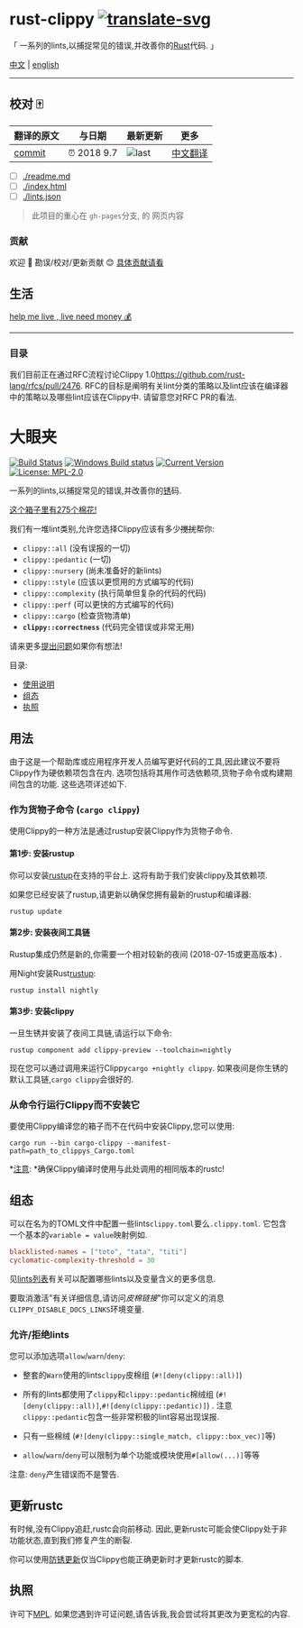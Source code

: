 # rust-clippy [![translate-svg]][translate-list] 

[translate-svg]: http://llever.com/translate.svg
[translate-list]: https://github.com/chinanf-boy/chinese-translate-list


「 一系列的lints,以捕捉常见的错误,并改善你的[Rust](https://github.com/rust-lang/rust)代码.  」

[中文](./readme.md) | [english](https://rust-lang-nursery.github.io/rust-clippy/master/index.html)


---

## 校对 🀄️

<!-- doc-templite START generated -->
<!-- repo = 'rust-lang-nursery/rust-clippy' -->
<!-- commit = 'b47b8c223cb8ea61436cd898d8aedc01f2b61b95' -->
<!-- time = '2018 9.7' -->
翻译的原文 | 与日期 | 最新更新 | 更多
---|---|---|---
[commit] | ⏰ 2018 9.7 | ![last] | [中文翻译][translate-list]

[last]: https://img.shields.io/github/last-commit/rust-lang-nursery/rust-clippy/gh-pages.svg
[commit]: https://github.com/rust-lang-nursery/rust-clippy/tree/b47b8c223cb8ea61436cd898d8aedc01f2b61b95

<!-- doc-templite END generated -->

- [ ] [./readme.md](./readme.md)
- [ ] [./index.html](./index.html)
- [ ] [./lints.json](./lints.json)

> 此项目的重心在 `gh-pages`分支, 的 网页内容

### 贡献

欢迎 👏 勘误/校对/更新贡献 😊 [具体贡献请看](https://github.com/chinanf-boy/chinese-translate-list#贡献)

## 生活

[help me live , live need money 💰](https://github.com/chinanf-boy/live-need-money)

---

### 目录

<!-- START doctoc -->
<!-- END doctoc -->


我们目前正在通过RFC流程讨论Clippy 1.0<https://github.com/rust-lang/rfcs/pull/2476>. RFC的目标是阐明有关lint分类的策略以及lint应该在编译器中的策略以及哪些lint应该在Clippy中. 请留意您对RFC PR的看法. 

# 大眼夹

[![Build Status](https://travis-ci.org/rust-lang-nursery/rust-clippy.svg?branch=master)](https://travis-ci.org/rust-lang-nursery/rust-clippy)
[![Windows Build status](https://ci.appveyor.com/api/projects/status/id677xpw1dguo7iw?svg=true)](https://ci.appveyor.com/project/rust-lang-libs/rust-clippy)
[![Current Version](https://meritbadge.herokuapp.com/clippy)](https://crates.io/crates/clippy)
[![License: MPL-2.0](https://img.shields.io/crates/l/clippy.svg)](#license)

一系列的lints,以捕捉常见的错误,并改善你的[锈](https://github.com/rust-lang/rust)码. 

[这个箱子里有275个棉花!](https://rust-lang-nursery.github.io/rust-clippy/master/index.html)

我们有一堆lint类别,允许您选择Clippy应该有多少~~搅扰~~帮你: 

-   `clippy::all` (没有误报的一切) 
-   `clippy::pedantic` (一切) 
-   `clippy::nursery` (尚未准备好的新lints) 
-   `clippy::style` (应该以更惯用的方式编写的代码) 
-   `clippy::complexity` (执行简单但复杂的代码的代码) 
-   `clippy::perf` (可以更快的方式编写的代码) 
-   `clippy::cargo` (检查货物清单) 
-   **`clippy::correctness`** (代码完全错误或非常无用) 

请来更多[提出问题](https://github.com/rust-lang-nursery/rust-clippy/issues)如果你有想法!

目录: 

-   [使用说明](#usage)
-   [组态](#configuration)
-   [执照](#license)

## 用法

由于这是一个帮助库或应用程序开发人员编写更好代码的工具,因此建议不要将Clippy作为硬依赖项包含在内. 选项包括将其用作可选依赖项,货物子命令或构建期间包含的功能. 这些选项详述如下. 

### 作为货物子命令 (`cargo clippy`) 

使用Clippy的一种方法是通过rustup安装Clippy作为货物子命令. 

#### 第1步: 安装rustup

你可以安装[rustup](http://rustup.rs/)在支持的平台上. 这将有助于我们安装clippy及其依赖项. 

如果您已经安装了rustup,请更新以确保您拥有最新的rustup和编译器: 

```terminal
rustup update
```

#### 第2步: 安装夜间工具链

Rustup集成仍然是新的,你需要一个相对较新的夜间 (2018-07-15或更高版本) . 

用Night安装Rust[rustup](https://rustup.rs/): 

```terminal
rustup install nightly
```

#### 第3步: 安装clippy

一旦生锈并安装了夜间工具链,请运行以下命令: 

```terminal
rustup component add clippy-preview --toolchain=nightly
```

现在您可以通过调用来运行Clippy`cargo +nightly clippy`. 如果夜间是你生锈的默认工具链,`cargo clippy`会很好的. 

### 从命令行运行Clippy而不安装它

要使用Clippy编译您的箱子而不在代码中安装Clippy,您可以使用: 

```terminal
cargo run --bin cargo-clippy --manifest-path=path_to_clippys_Cargo.toml
```

*[注意](https://github.com/rust-lang-nursery/rust-clippy/wiki#a-word-of-warning): *确保Clippy编译时使用与此处调用的相同版本的rustc!

## 组态

可以在名为的TOML文件中配置一些lints`clippy.toml`要么`.clippy.toml`. 它包含一个基本的`variable = value`映射例如. 

```toml
blacklisted-names = ["toto", "tata", "titi"]
cyclomatic-complexity-threshold = 30
```

见[lints列表](https://rust-lang-nursery.github.io/rust-clippy/master/index.html)有关可以配置哪些lints以及变量含义的更多信息. 

要取消激活"有关详细信息,请访问*皮棉链接*"你可以定义的消息`CLIPPY_DISABLE_DOCS_LINKS`环境变量. 

### 允许/拒绝lints

您可以添加选项`allow`/`warn`/`deny`: 

-   整套的`Warn`使用的lints`clippy`皮棉组 (`#![deny(clippy::all)]`) 

-   所有的lints都使用了`clippy`和`clippy::pedantic`棉绒组 (`#![deny(clippy::all)]`,`#![deny(clippy::pedantic)]`) . 注意`clippy::pedantic`包含一些非常积极的lint容易出现误报. 

-   只有一些棉绒 (`#![deny(clippy::single_match, clippy::box_vec)]`等) 

-   `allow`/`warn`/`deny`可以限制为单个功能或模块使用`#[allow(...)]`等等

注意: `deny`产生错误而不是警告. 

## 更新rustc

有时候,没有Clippy追赶,rustc会向前移动. 因此,更新rustc可能会使Clippy处于非功能状态,直到我们修复产生的断裂. 

你可以使用[防锈更新](rust-update)仅当Clippy也能正确更新时才更新rustc的脚本. 

## 执照

许可下[MPL](https://www.mozilla.org/MPL/2.0/). 如果您遇到许可证问题,请告诉我,我会尝试将其更改为更宽松的内容. 
